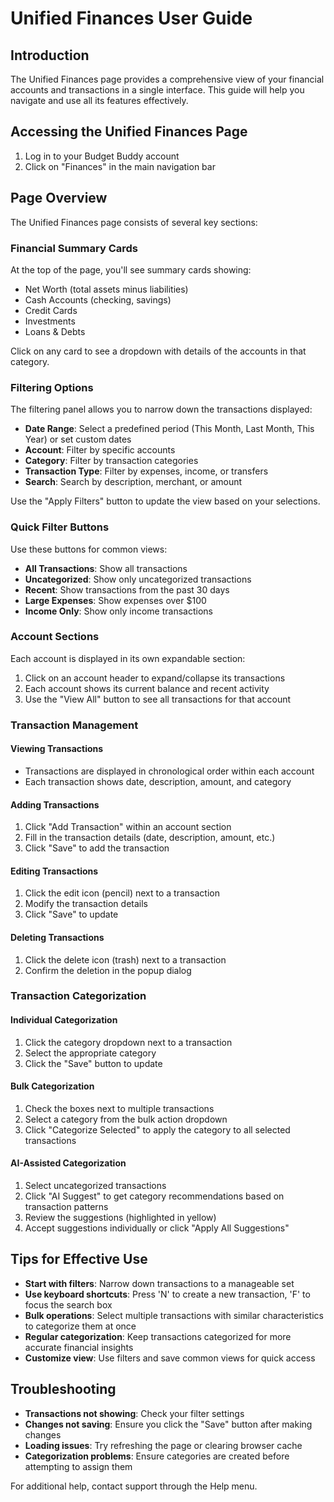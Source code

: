 # Unified Finances User Guide

## Introduction

The Unified Finances page provides a comprehensive view of your financial accounts and transactions in a single interface. This guide will help you navigate and use all its features effectively.

## Accessing the Unified Finances Page

1. Log in to your Budget Buddy account
2. Click on "Finances" in the main navigation bar

## Page Overview

The Unified Finances page consists of several key sections:

### Financial Summary Cards

At the top of the page, you'll see summary cards showing:
- Net Worth (total assets minus liabilities)
- Cash Accounts (checking, savings)
- Credit Cards
- Investments
- Loans & Debts

Click on any card to see a dropdown with details of the accounts in that category.

### Filtering Options

The filtering panel allows you to narrow down the transactions displayed:

- **Date Range**: Select a predefined period (This Month, Last Month, This Year) or set custom dates
- **Account**: Filter by specific accounts
- **Category**: Filter by transaction categories
- **Transaction Type**: Filter by expenses, income, or transfers
- **Search**: Search by description, merchant, or amount

Use the "Apply Filters" button to update the view based on your selections.

### Quick Filter Buttons

Use these buttons for common views:
- **All Transactions**: Show all transactions
- **Uncategorized**: Show only uncategorized transactions
- **Recent**: Show transactions from the past 30 days
- **Large Expenses**: Show expenses over $100
- **Income Only**: Show only income transactions

### Account Sections

Each account is displayed in its own expandable section:
1. Click on an account header to expand/collapse its transactions
2. Each account shows its current balance and recent activity
3. Use the "View All" button to see all transactions for that account

### Transaction Management

#### Viewing Transactions
- Transactions are displayed in chronological order within each account
- Each transaction shows date, description, amount, and category

#### Adding Transactions
1. Click "Add Transaction" within an account section
2. Fill in the transaction details (date, description, amount, etc.)
3. Click "Save" to add the transaction

#### Editing Transactions
1. Click the edit icon (pencil) next to a transaction
2. Modify the transaction details
3. Click "Save" to update

#### Deleting Transactions
1. Click the delete icon (trash) next to a transaction
2. Confirm the deletion in the popup dialog

### Transaction Categorization

#### Individual Categorization
1. Click the category dropdown next to a transaction
2. Select the appropriate category
3. Click the "Save" button to update

#### Bulk Categorization
1. Check the boxes next to multiple transactions
2. Select a category from the bulk action dropdown
3. Click "Categorize Selected" to apply the category to all selected transactions

#### AI-Assisted Categorization
1. Select uncategorized transactions
2. Click "AI Suggest" to get category recommendations based on transaction patterns
3. Review the suggestions (highlighted in yellow)
4. Accept suggestions individually or click "Apply All Suggestions"

## Tips for Effective Use

- **Start with filters**: Narrow down transactions to a manageable set
- **Use keyboard shortcuts**: Press 'N' to create a new transaction, 'F' to focus the search box
- **Bulk operations**: Select multiple transactions with similar characteristics to categorize them at once
- **Regular categorization**: Keep transactions categorized for more accurate financial insights
- **Customize view**: Use filters and save common views for quick access

## Troubleshooting

- **Transactions not showing**: Check your filter settings
- **Changes not saving**: Ensure you click the "Save" button after making changes
- **Loading issues**: Try refreshing the page or clearing browser cache
- **Categorization problems**: Ensure categories are created before attempting to assign them

For additional help, contact support through the Help menu. 